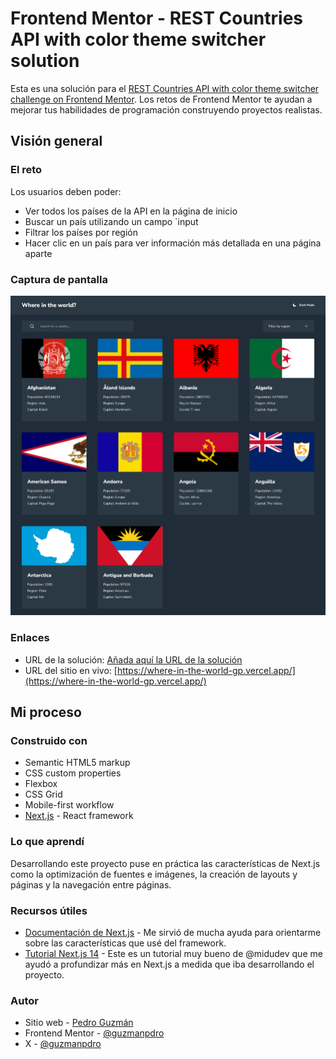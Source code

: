 # Frontend Mentor - REST Countries API with color theme switcher solution

Esta es una solución para el [REST Countries API with color theme switcher challenge on Frontend Mentor](https://www.frontendmentor.io/challenges/rest-countries-api-with-color-theme-switcher-5cacc469fec04111f7b848ca). Los retos de Frontend Mentor te ayudan a mejorar tus habilidades de programación construyendo proyectos realistas.

## Visión general

### El reto

Los usuarios deben poder:

- Ver todos los países de la API en la página de inicio
- Buscar un país utilizando un campo `input
- Filtrar los países por región
- Hacer clic en un país para ver información más detallada en una página aparte

### Captura de pantalla

![](./public/screenshot.png)

### Enlaces

- URL de la solución: [Añada aquí la URL de la solución](https://your-solution-url.com)
- URL del sitio en vivo: [https://where-in-the-world-gp.vercel.app/](https://where-in-the-world-gp.vercel.app/)

## Mi proceso

### Construido con

- Semantic HTML5 markup
- CSS custom properties
- Flexbox
- CSS Grid
- Mobile-first workflow
- [Next.js](https://nextjs.org/) - React framework

### Lo que aprendí

Desarrollando este proyecto puse en práctica las características de Next.js como la optimización de fuentes e imágenes, la creación de layouts y páginas y la navegación entre páginas.

### Recursos útiles

- [Documentación de Next.js](https://nextjs.org/docs) - Me sirvió de mucha ayuda para orientarme sobre las características que usé del framework.
- [Tutorial Next.js 14](https://www.youtube.com/watch?v=jMy4pVZMyLM) - Este es un tutorial muy bueno de @midudev que me ayudó a profundizar más en Next.js a medida que iba desarrollando el proyecto.

### Autor

- Sitio web - [Pedro Guzmán](https://guzmanpdro.vercel.app/)
- Frontend Mentor - [@guzmanpdro](https://www.frontendmentor.io/profile/guzmanpdro)
- X - [@guzmanpdro](https://www.twitter.com/yourusername)
